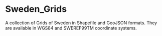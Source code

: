 # Sweden_Grids
A collection of Grids of Sweden in Shapefile and GeoJSON formats. They are available in WGS84 and SWEREF99TM coordinate systems.
